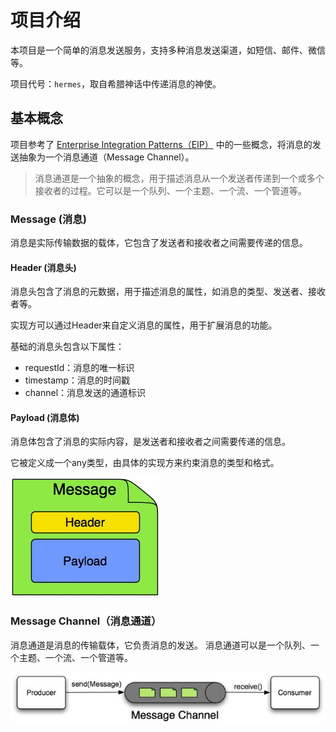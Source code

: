 # 项目介绍

本项目是一个简单的消息发送服务，支持多种消息发送渠道，如短信、邮件、微信等。

项目代号：`hermes`，取自希腊神话中传递消息的神使。

## 基本概念

项目参考了 [Enterprise Integration Patterns（EIP）](https://en.wikipedia.org/wiki/Enterprise_Integration_Patterns#Messaging)
中的一些概念，将消息的发送抽象为一个消息通道（Message Channel）。
> 消息通道是一个抽象的概念，用于描述消息从一个发送者传递到一个或多个接收者的过程。它可以是一个队列、一个主题、一个流、一个管道等。

### Message (消息)

消息是实际传输数据的载体，它包含了发送者和接收者之间需要传递的信息。

#### Header (消息头)

消息头包含了消息的元数据，用于描述消息的属性，如消息的类型、发送者、接收者等。

实现方可以通过Header来自定义消息的属性，用于扩展消息的功能。

基础的消息头包含以下属性：

* requestId：消息的唯一标识
* timestamp：消息的时间戳
* channel：消息发送的通道标识

#### Payload (消息体)

消息体包含了消息的实际内容，是发送者和接收者之间需要传递的信息。

它被定义成一个any类型，由具体的实现方来约束消息的类型和格式。

<img src="docs/message.png" alt="message">

### Message Channel（消息通道）

消息通道是消息的传输载体，它负责消息的发送。
消息通道可以是一个队列、一个主题、一个流、一个管道等。

<img src="docs/channel.png" alt="channel">
